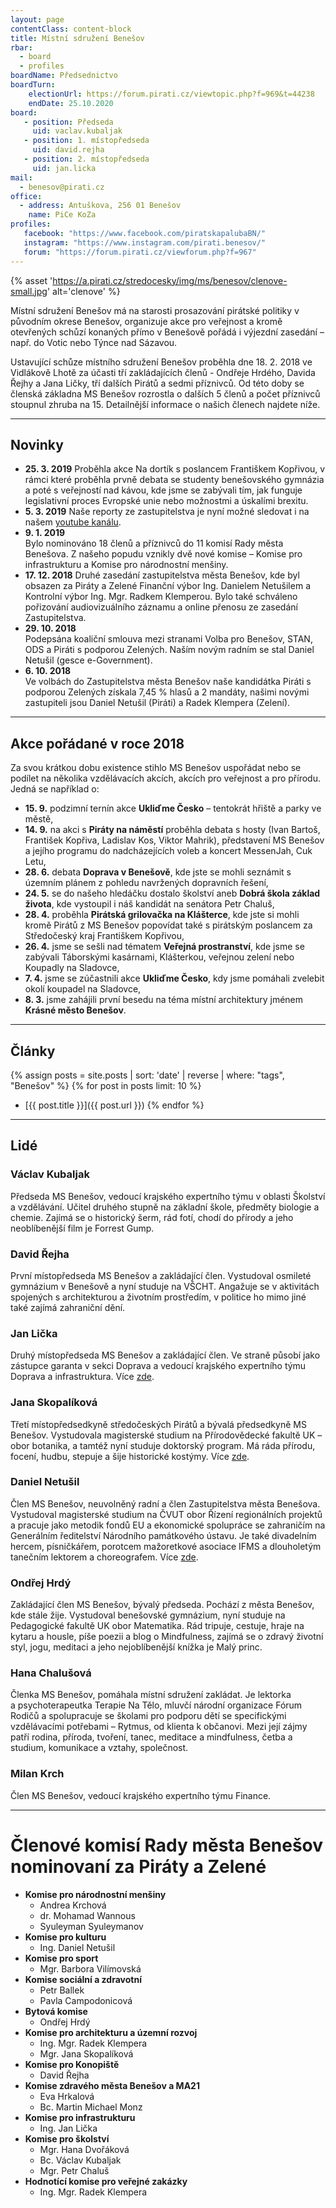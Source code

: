 ```yaml
---
layout: page
contentClass: content-block
title: Místní sdružení Benešov
rbar:
  - board
  - profiles
boardName: Předsednictvo
boardTurn:
    electionUrl: https://forum.pirati.cz/viewtopic.php?f=969&t=44238
    endDate: 25.10.2020
board:
   - position: Předseda
     uid: vaclav.kubaljak
   - position: 1. místopředseda
     uid: david.rejha
   - position: 2. místopředseda
     uid: jan.licka
mail: 
  - benesov@pirati.cz
office:
  - address: Antuškova, 256 01 Benešov
    name: PiCe KoZa 
profiles:
   facebook: "https://www.facebook.com/piratskapalubaBN/"
   instagram: "https://www.instagram.com/pirati.benesov/"
   forum: "https://forum.pirati.cz/viewforum.php?f=967"
---
```

{% asset 'https://a.pirati.cz/stredocesky/img/ms/benesov/clenove-small.jpg' alt='clenove' %}


Místní sdružení Benešov má na starosti prosazování pirátské politiky v původním okrese Benešov, organizuje akce pro veřejnost a kromě otevřených schůzí konaných přímo v Benešově pořádá i výjezdní zasedání – např. do Votic nebo Týnce nad Sázavou.

Ustavující schůze místního sdružení Benešov proběhla dne 18. 2. 2018 ve Vidlákově Lhotě za účasti tří zakládajících členů - Ondřeje Hrdého, Davida Řejhy a Jana Ličky, tří dalších Pirátů a sedmi příznivců. Od&nbsp;této doby se členská základna MS Benešov rozrostla o dalších 5 členů a počet příznivců stoupnul zhruba na 15. Detailnější informace o našich členech najdete níže.

<hr>

## Novinky

- **25. 3. 2019**
Proběhla akce Na dortík s poslancem Františkem Kopřivou, v rámci které proběhla prvně debata se studenty benešovského gymnázia a poté s veřejností nad kávou, kde jsme se zabývali tím, jak funguje legislativní proces Evropské unie nebo možnostmi a úskalími brexitu.
- **5. 3. 2019**
Naše reporty ze zastupitelstva je nyní možné sledovat i na našem [youtube kanálu](https://www.youtube.com/channel/UCAsgieqa9tSYwq2jHWXnkIQ).
- **9. 1. 2019**  
Bylo nominováno 18 členů a příznivců do 11 komisí Rady města Benešova. Z&nbsp;našeho popudu vznikly dvě nové komise – Komise pro infrastrukturu a Komise pro národnostní menšiny.
- **17. 12. 2018**
Druhé zasedání zastupitelstva města Benešov, kde byl obsazen za Piráty a Zelené Finanční výbor Ing. Danielem Netušilem a Kontrolní výbor Ing. Mgr. Radkem Klemperou. Bylo také schváleno pořizování audiovizuálního záznamu a online přenosu ze zasedání Zastupitelstva.
- **29. 10. 2018**  
Podepsána koaliční smlouva mezi stranami Volba pro Benešov, STAN, ODS a Piráti s&nbsp;podporou Zelených. Naším novým radním se stal Daniel Netušil (gesce e-Government).
- **6. 10. 2018**  
Ve volbách do Zastupitelstva města Benešov naše kandidátka Piráti s podporou Zelených získala 7,45 % hlasů a 2 mandáty, našimi novými zastupiteli jsou Daniel Netušil (Piráti) a&nbsp;Radek Klempera (Zelení).

<hr>

## Akce pořádané v roce 2018
Za svou krátkou dobu existence stihlo MS Benešov uspořádat nebo se podílet na několika vzdělávacích akcích, akcích pro veřejnost a pro přírodu. Jedná se například o:

- **15. 9.** podzimní ternín akce **Ukliďme Česko** – tentokrát hřiště a parky ve městě,
- **14. 9.** na akci s **Piráty na náměstí** proběhla debata s hosty (Ivan Bartoš, František Kopřiva, Ladislav Kos, Viktor Mahrik), představení MS Benešov a jejího programu do nadcházejících voleb a koncert MessenJah, Cuk Letu, 
- **28. 6.** debata **Doprava v Benešově**, kde jste se mohli seznámit s územním plánem z pohledu navržených dopravních řešení,
- **24. 5.** se do našeho hledáčku dostalo školství aneb **Dobrá škola základ života**, kde vystoupil i náš kandidát na senátora Petr Chaluš,
- **28. 4.** proběhla **Pirátská grilovačka na Klášterce**, kde jste si mohli kromě Pirátů z MS Benešov popovídat také s pirátským poslancem za Středočeský kraj Františkem Kopřivou,
- **26. 4.** jsme se sešli nad tématem **Veřejná prostranství**, kde jsme se zabývali Táborskými kasárnami, Klášterkou, veřejnou zelení nebo Koupadly na Sladovce,
- **7. 4.** jsme se zúčastnili akce **Ukliďme Česko**, kdy jsme pomáhali zvelebit okolí koupadel na&nbsp;Sladovce,
- **8. 3.** jsme zahájili první besedu na téma místní architektury jménem **Krásné město Benešov**.

<hr>


## Články
{% assign posts = site.posts | sort: 'date' | reverse | where: "tags", "Benešov" %}
{% for post in posts limit: 10 %}
* [{{ post.title }}]({{ post.url }})
{% endfor %}

<hr>

## Lidé

### Václav Kubaljak
Předseda MS Benešov, vedoucí krajského expertního týmu v oblasti Školství a vzdělávání. Učitel druhého stupně na základní škole, předměty biologie a chemie. Zajímá se o historický šerm, rád fotí, chodí do přírody a jeho neoblíbenější film je Forrest Gump. 

### David Řejha
První místopředseda MS Benešov a zakládající člen. Vystudoval osmileté gymnázium v Benešově a&nbsp;nyní studuje na VŠCHT. Angažuje se v aktivitách spojených s architekturou a životním prostředím, v&nbsp;politice ho mimo jiné také zajímá zahraniční dění.

### Jan Lička
Druhý místopředseda MS Benešov a zakládající člen. Ve straně působí jako zástupce garanta v sekci Doprava a vedoucí krajského expertního týmu Doprava a infrastruktura. Více <a href="{{ 'lide/jan-licka/' | relative_url }}">zde</a>.

### Jana Skopalíková
Třetí místopředsedkyně středočeských Pirátů a bývalá předsedkyně MS Benešov. Vystudovala magisterské studium na Přírodovědecké fakultě UK – obor botanika, a tamtéž nyní studuje doktorský program. Má ráda přírodu, focení, hudbu, stepuje a šije historické kostýmy. Více <a href="{{ 'lide/jana-skopalikova/' | relative_url }}">zde</a>.

### Daniel Netušil
Člen MS Benešov, neuvolněný radní a člen Zastupitelstva města Benešova. Vystudoval magisterské studium na ČVUT obor Řízení regionálních projektů a pracuje jako metodik fondů EU a ekonomické spolupráce se zahraničím na Generálním ředitelství Národního památkového ústavu. Je také divadelním hercem, písničkářem, porotcem mažoretkové asociace IFMS a dlouholetým tanečním lektorem a choreografem. Více <a href="{{ 'lide/daniel-netusil/' | relative_url }}">zde</a>.

### Ondřej Hrdý
Zakládající člen MS Benešov, bývalý předseda. Pochází z města Benešov, kde stále žije. Vystudoval benešovské gymnázium, nyní studuje na Pedagogické fakultě UK obor Matematika. Rád tripuje, cestuje, hraje na kytaru a housle, píše poezii a blog o Mindfulness, zajímá se o zdravý životní styl, jogu, meditaci a jeho nejoblíbenější knížka je Malý princ.

### Hana Chalušová
Členka MS Benešov, pomáhala místní sdružení zakládat. Je lektorka a&nbsp;psychoterapeutka Terapie Na Tělo, mluvčí národní organizace Fórum Rodičů a spolupracuje se školami pro podporu dětí se specifickými vzdělávacími potřebami – Rytmus, od klienta k občanovi. Mezi její zájmy patří rodina, příroda, tvoření, tanec, meditace a mindfulness, četba a studium, komunikace a&nbsp;vztahy, společnost.

### Milan Krch
Člen MS Benešov, vedoucí krajského expertního týmu Finance.

<hr>

# Členové komisí Rady města Benešov nominovaní za Piráty a Zelené

- **Komise pro národnostní menšiny**
  * Andrea Krchová
  * dr. Mohamad Wannous
  * Syuleyman Syuleymanov
- **Komise pro kulturu**
  * Ing. Daniel Netušil
- **Komise pro sport**
  * Mgr. Barbora Vilímovská
- **Komise sociální a zdravotní**
  * Petr Ballek
  * Pavla Campodonicová
- **Bytová komise**
  * Ondřej Hrdý
- **Komise pro architekturu a územní rozvoj**
  * Ing. Mgr. Radek Klempera
  * Mgr. Jana Skopalíková
- **Komise pro Konopiště**
  * David Řejha
- **Komise zdravého města Benešov a MA21**
  * Eva Hrkalová
  * Bc. Martin Michael Monz
- **Komise pro infrastrukturu**
  * Ing. Jan Lička
- **Komise pro školství**
  * Mgr. Hana Dvořáková
  * Bc. Václav Kubaljak
  * Mgr. Petr Chaluš
- **Hodnotící komise pro veřejné zakázky**
  * Ing. Mgr. Radek Klempera

